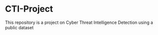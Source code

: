 # CTI-Project
This repository is a project on Cyber Threat Intelligence Detection using a public dataset
